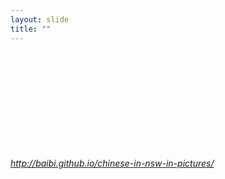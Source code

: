 ```yaml
---
layout: slide
title: ""
---
```


<section>
<iframe  class="stretch" frameborder="0" marginheight="0" marginwidth="0" data-src="http://baibi.github.io/chinese-in-nsw-in-pictures/#/"></iframe>
<h6><a class="external" href="http://baibi.github.io/chinese-in-nsw-in-pictures/">http://baibi.github.io/chinese-in-nsw-in-pictures/</a></h6>
</section>

